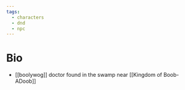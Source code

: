 ```yaml
---
tags:
  - characters
  - dnd
  - npc
---
```

# Bio
- [[boolywog]] doctor found in the swamp near [[Kingdom of Boob-ADoob]]